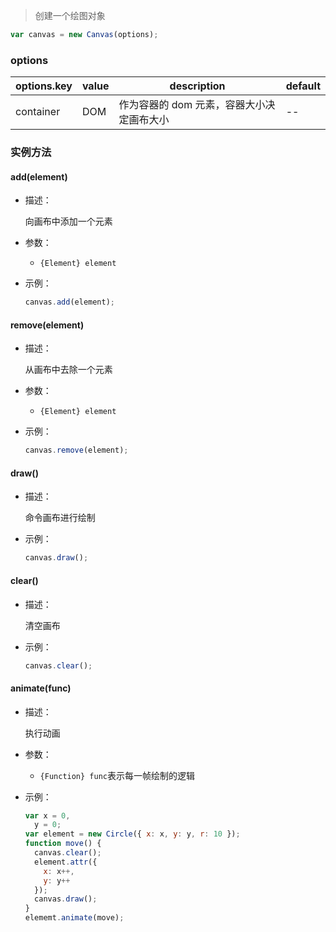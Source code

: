 > 创建一个绘图对象

```js
var canvas = new Canvas(options);
```

### options

| options.key | value | description                               | default |
| ----------- | ----- | ----------------------------------------- | ------- |
| container   | DOM   | 作为容器的 dom 元素，容器大小决定画布大小 | --      |

### 实例方法

#### add(element)

- 描述：

  向画布中添加一个元素

- 参数：

  - `{Element} element`

- 示例：
  ```js
  canvas.add(element);
  ```

#### remove(element)

- 描述：

  从画布中去除一个元素

- 参数：

  - `{Element} element`

- 示例：
  ```js
  canvas.remove(element);
  ```

#### draw()
- 描述：

  命令画布进行绘制

- 示例：

  ```js
  canvas.draw();
  ```

#### clear()
- 描述：

  清空画布

- 示例：
  ```js
  canvas.clear();
  ```

#### animate(func)

- 描述：

  执行动画

- 参数：

  - `{Function} func`表示每一帧绘制的逻辑

- 示例：

  ```js
  var x = 0,
    y = 0;
  var element = new Circle({ x: x, y: y, r: 10 });
  function move() {
    canvas.clear();
    element.attr({
      x: x++,
      y: y++
    });
    canvas.draw();
  }
  elememt.animate(move);
  ```

